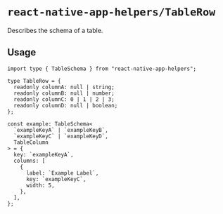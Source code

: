 # `react-native-app-helpers/TableRow`

Describes the schema of a table.

## Usage

```tsx
import type { TableSchema } from "react-native-app-helpers";

type TableRow = {
  readonly columnA: null | string;
  readonly columnB: null | number;
  readonly columnC: 0 | 1 | 2 | 3;
  readonly columnD: null | boolean;
};

const example: TableSchema<
  `exampleKeyA` | `exampleKeyB`,
  `exampleKeyC` | `exampleKeyD`,
  TableColumn
> = {
  key: `exampleKeyA`,
  columns: [
    {
      label: `Example Label`,
      key: `exampleKeyC`,
      width: 5,
    },
  ],
};
```
